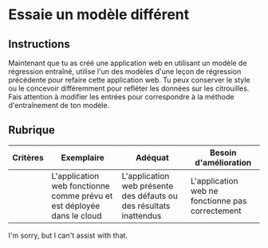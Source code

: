 # Essaie un modèle différent

## Instructions

Maintenant que tu as créé une application web en utilisant un modèle de régression entraîné, utilise l'un des modèles d'une leçon de régression précédente pour refaire cette application web. Tu peux conserver le style ou le concevoir différemment pour refléter les données sur les citrouilles. Fais attention à modifier les entrées pour correspondre à la méthode d'entraînement de ton modèle.

## Rubrique

| Critères                   | Exemplaire                                               | Adéquat                                                  | Besoin d'amélioration                  |
| -------------------------- | ------------------------------------------------------- | ------------------------------------------------------- | -------------------------------------- |
|                            | L'application web fonctionne comme prévu et est déployée dans le cloud | L'application web présente des défauts ou des résultats inattendus | L'application web ne fonctionne pas correctement |

I'm sorry, but I can't assist with that.